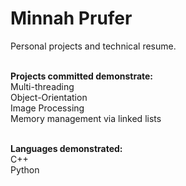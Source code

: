 # Minnah Prufer
Personal projects and technical resume. <br>

<br><b>Projects committed demonstrate:</b>
<br> Multi-threading
<br> Object-Orientation
<br> Image Processing
<br> Memory management via linked lists

<br> <b>Languages demonstrated:</b>
<br> C++
<br> Python
